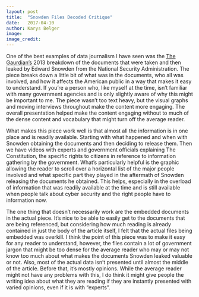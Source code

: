 ```yaml
---
layout: post
title:  "Snowden Files Decoded Critique"
date:   2017-04-10
author: Karys Belger
image:
image_credit:
---
```


One of the best examples of data journalism I have seen was the [The Gaurdian’s](https://www.theguardian.com/world/interactive/2013/nov/01/snowden-nsa-files-surveillance-revelations-decoded#section/1) 2013 breakdown of the documents that were taken and then leaked by Edward Snowden from the National Security Administration. The piece breaks down a little bit of what was in the documents, who all was involved, and how it affects the American public in a way that makes it easy to understand. If you’re a person who, like myself at the time, isn’t familiar with many government agencies and is only slightly aware of why this might be important to me. The piece wasn’t too text heavy, but the visual graphs and moving interviews throughout make the content more engaging. The overall presentation helped make the content engaging without to much of the dense content and vocabulary that might turn off the average reader.

What makes this piece work well is that almost all the information is in one place and is readily available. Starting with what happened and when with Snowden obtaining the documents and then deciding to release them. Then we have videos with experts and government officials explaining The Constitution, the specific rights to citizens in reference to information gathering by the government. What’s particularly helpful is the graphic allowing the reader to scroll over a horizontal list of the major people involved and what specific part they played in the aftermath of Snowden releasing the documents he obtained. This helps, especially in the overload of information that was readily available at the time and is still available when people talk about cyber security and the right people have to information now.

The one thing that doesn’t necessarily work are the embedded documents in the actual piece. It’s nice to be able to easily get to the documents that are being referenced, but considering how much reading is already contained in just the body of the article itself, I felt that the actual files being embedded was overkill. I think the point of this piece was to make it easy for any reader to understand, however, the files contain a lot of government jargon that might be too dense for the average reader who may or may not know too much about what makes the documents Snowden leaked valuable or not. Also, most of the actual data isn’t presented until almost the middle of the article. Before that, it’s mostly opinions. While the average reader might not have any problems with this, I do think it might give people the writing idea about what they are reading if they are instantly presented with varied opinions, even if it is with “experts”.

